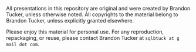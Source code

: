 All presentations in this repository are original and were created by Brandon Tucker, unless otherwise noted. All copyrights to the material belong to Brandon Tucker, unless explicitly granted elsewhere.

Please enjoy this material for personal use. For any reproduction, repackaging, or reuse, please contact Brandon Tucker at `sqlbtuck at g mail dot com`.
